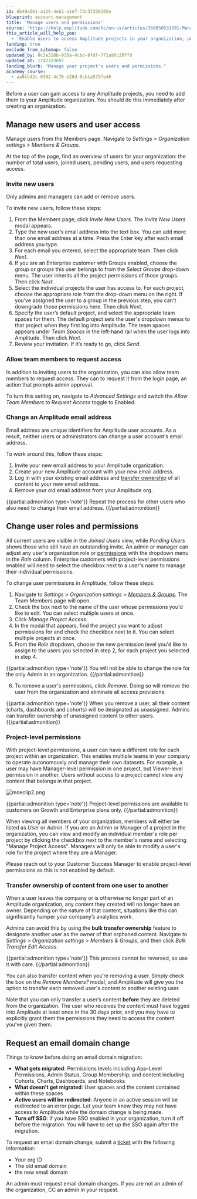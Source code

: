 ```yaml
---
id: 6b49a561-a125-4eb2-a1e7-73c37350265e
blueprint: account-management
title: 'Manage users and permissions'
source: 'https://help.amplitude.com/hc/en-us/articles/360058531591-Manage-users-and-permissions'
this_article_will_help_you:
  - 'Enable users to access Amplitude projects in your organization, and manage how they do it'
landing: true
exclude_from_sitemap: false
updated_by: 0c3a318b-936a-4cbd-8fdf-771a90c297f0
updated_at: 1742323697
landing_blurb: "Manage your project's users and permissions."
academy_course:
  - aa8cb42c-8302-4c76-b28d-0cb1a579fe46
---
```

Before a user can gain access to any Amplitude projects, you need to add them to your Amplitude organization. You should do this immediately after creating an organization.

## Manage new users and user access

Manage users from the Members page. Navigate to *Settings > Organization settings > Members & Groups*.

At the top of the page, find an overview of users for your organization: the number of total users, joined users, pending users, and users requesting access. 

### Invite new users

Only admins and managers can add or remove users. 

To invite new users, follow these steps:

1. From the Members page, click *Invite New Users.* The *Invite New Users* modal appears.
2. Type the new user’s email address into the text box. You can add more than one email address at a time. Press the Enter key after each email address you type.
3. For each email you entered, select the appropriate team. Then click *Next*.
4. If you are an Enterprise customer with Groups enabled, choose the group or groups this user belongs to from the *Select Groups* drop-down menu. The user inherits all the project permissions of those groups. Then click *Next*.
5. Select the individual projects the user has access to. For each project, choose the appropriate role from the drop-down menu on the right. If you’ve assigned the user to a group in the previous step, you can't downgrade those permissions here. Then click *Next*.
6. Specify the user’s default project, and select the appropriate team spaces for them. The default project sets the user's dropdown menus to that project when they first log into Amplitude. The team spaces appears under *Team Spaces* in the left-hand rail when the user logs into Amplitude. Then click *Next*.
7. Review your invitation. If it’s ready to go, click *Send*.

### Allow team members to request access

In addition to inviting users to the organization, you can also allow team members to request access. They can to request it from the login page, an action that prompts admin approval.

To turn this setting on, navigate to *Advanced Settings* and switch the *Allow Team Members to Request Access* toggle to Enabled.

### Change an Amplitude email address

Email address are unique identifiers for Amplitude user accounts. As a result, neither users or administrators can change a user account's email address.

To work around this, follow these steps:

1. Invite your new email address to your Amplitude organization.
2. Create your new Amplitude account with your new email address.
3. Log in with your existing email address and [transfer ownership](#transfer-ownership-of-content-from-one-user-to-another) of all content to your new email address.
4. Remove your old email address from your Amplitude org.

{{partial:admonition type='note'}}
Repeat the process for other users who also need to change their email address.
{{/partial:admonition}}

## Change user roles and permissions

All current users are visible in the *Joined Users* view, while *Pending Users* shows those who still have an outstanding invite. An admin or manager can adjust any user's organization role or [permissions](/docs/admin/account-management/user-roles-permissions) with the dropdown menu in the *Role* column. Enterprise customers with project-level permissions enabled will need to select the checkbox next to a user's name to manage their individual permissions.

To change user permissions in Amplitude, follow these steps:

1. Navigate to *Settings* > *Organization settings* > *[Members & Groups](/docs/admin/account-management/manage-users).* The Team Members page will open.
2. Check the box next to the name of the user whose permissions you'd like to edit. You can select multiple users at once.
3. Click *Manage Project Access*.
4. In the modal that appears, find the project you want to adjust permissions for and check the checkbox next to it. You can select multiple projects at once.
5. From the *Role* dropdown, choose the new permission level you'd like to assign to the users you selected in step 2, for each project you selected in step 4.  
  
{{partial:admonition type='note'}}
You will not be able to change the role for the only Admin in an organization.
{{/partial:admonition}}

6. To remove a user's permissions, click *Remove*. Doing so will remove the user from the organization and eliminate all access provisions.

{{partial:admonition type='note'}}
When you remove a user, all their content (charts, dashboards and cohorts) will be designated as unassigned. Admins can transfer ownership of unassigned content to other users.
{{/partial:admonition}}

### Project-level permissions

With project-level permissions, a user can have a different role for each project within an organization. This enables multiple teams in your company to operate autonomously and manage their own datasets. For example, a user may have Manager-level permission in one project, but Viewer-level permission in another. Users without access to a project cannot view any content that belongs in that project.

![mceclip2.png](/docs/output/img/account-management/mceclip2-png.png)

{{partial:admonition type='note'}}
Project-level permissions are available to customers on Growth and Enterprise plans only.
{{/partial:admonition}}

When viewing all members of your organization, members will either be listed as *User* or *Admin*. If you are an Admin or Manager of a project in the organization, you can view and modify an individual member's role per project by clicking the checkbox next to the member's name and selecting "Manage Project Access". Managers will only be able to modify a user's role for the project where they are a Manager.

Please reach out to your Customer Success Manager to enable project-level permissions as this is not enabled by default.

### Transfer ownership of content from one user to another

When a user leaves the company or is otherwise no longer part of an Amplitude organization, any content they created will no longer have an owner. Depending on the nature of that content, situations like this can significantly hamper your company’s analytics work.

Admins can avoid this by using the **bulk transfer ownership** feature to designate another user as the owner of that orphaned content. Navigate to *Settings > Organization settings > Members & Groups*, and then click *Bulk Transfer Edit Access*.

{{partial:admonition type='note'}}
This process cannot be reversed, so use it with care.
{{/partial:admonition}}

You can also transfer content when you’re removing a user. Simply check the box on the *Remove Members?* modal, and Amplitude will give you the option to transfer each removed user's content to another existing user.

Note that you can only transfer a user’s content **before** they are deleted from the organization. The user who receives the content must have logged into Amplitude at least once in the 30 days prior, and you may have to explicitly grant them the permissions they need to access the content you’ve given them.

## Request an email domain change

Things to know before doing an email domain migration:

* **What gets migrated**: Permissions levels including App-Level Permissions, Admin Status, Group Membership; and content including Cohorts, Charts, Dashboards, and Notebooks
* **What doesn't get migrated**: User spaces and the content contained within these spaces
* **Active users will be redirected**: Anyone in an active session will be redirected to an error page. Let your team know they may not have access to Amplitude while the domain change is being made.
* **Turn off SSO**: If you have SSO enabled in your organization, turn it off before the migration. You will have to set up the SSO again after the migration.

To request an email domain change, submit a [ticket](https://help.amplitude.com/hc/en-us/requests/new) with the following information:

* Your org ID
* The old email domain
* the new email domain

An admin must request email domain changes. If you are not an admin of the organization, CC an admin in your request.